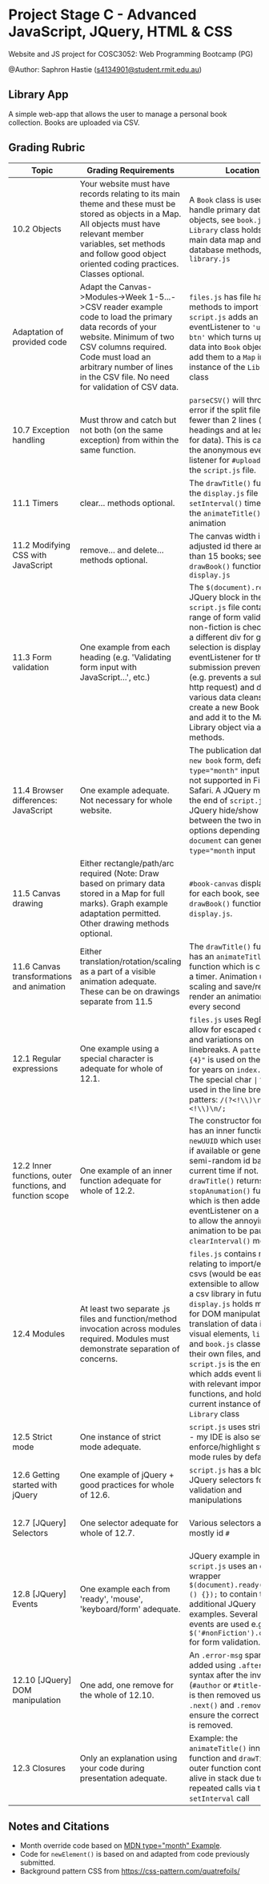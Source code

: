 # Project Stage C - Advanced JavaScript, JQuery, HTML & CSS
Website and JS project for COSC3052: Web Programming Bootcamp (PG)

@Author: Saphron Hastie (s4134901@student.rmit.edu.au)
## Library App
A simple web-app that allows the user to manage a personal book collection. Books are uploaded via CSV.

## Grading Rubric
|Topic|Grading Requirements|Location|Connected to...|
|---|----|----|---|
|10.2 Objects|Your website must have records relating to its main theme and these must be stored as objects in a Map. All objects must have relevant member variables, set methods and follow good object oriented coding practices. Classes optional.|A `Book` class is used to handle primary data objects, see `book.js`, and a `Library` class holds the main data map and database methods, see `library.js`|no-number csv uploads && 12.4 Modules|
|Adaptation of provided code|Adapt the Canvas->Modules->Week 1-5...->CSV reader example code to load the primary data records of your website. Minimum of two CSV columns required. Code must load an arbitrary number of lines in the CSV file. No need for validation of CSV data.|`files.js` has file handler methods to import the csv, `script.js` adds an eventListener to `'upload-btn'` which turns uploaded data into `Book` objects and add them to a `Map` inside an instance of the `Library` class|10.2 - Objects|
|10.7 Exception handling|Must throw and catch but not both (on the same exception) from within the same function.|`parseCSV()` will throw an error if the split file has fewer than 2 lines (one for headings and at least one for data). This is caught by the anonymous event listener for `#upload-btn` in the `script.js` file.|No number: CSV|
|11.1 Timers|clear… methods optional.|The `drawTitle()` function in the `display.js` file uses a `setInterval()` timer to run the `animateTitle()` animation|11.5 Canvas && 11.6 Canvas Transformations|
|11.2 Modifying CSS with JavaScript|remove… and delete… methods optional.|The canvas width is adjusted id there are fewer than 15 books; see `drawBook()` function in `display.js`|11.5 Canvas|
|11.3 Form validation|One example from each heading (e.g. 'Validating form input with JavaScript…', etc.)|The `$(document).ready` JQuery block in the `script.js` file contains a range of form validations. If non-fiction is checked then a different div for genre selection is displayed. The eventListener for the form submission prevents default (e.g. prevents a submission http request) and does various data cleansing to create a new Book object and add it to the Map in the Library object via add/setter methods. |12.6-12.10 JQuery && 12.1 RegEx|
|11.4 Browser differences: JavaScript|One example adequate. Not necessary for whole website.|The publication date, in the `new book` form, defaults to a `type="month"` input which is not supported in Firefox and Safari. A JQuery method (at the end of `script.js`) uses JQuery hide/show to swap between the two input options depending on if the `document` can generate a `type="month` input|12.6-12.7 JQuery/JQUery Selectors|
|11.5 Canvas drawing|Either rectangle/path/arc required (Note: Draw based on primary data stored in a Map for full marks). Graph example adaptation permitted. Other drawing methods optional.|`#book-canvas` displays rects for each book, see `drawBook()` function in `display.js`.|10.2 Objects && 11.2 JS for CSS|
|11.6 Canvas transformations and animation|Either translation/rotation/scaling as a part of a visible animation adequate. These can be on drawings separate from 11.5|The `drawTitle()` function has an `animateTitle()` inner function which is called on a timer. Animation uses scaling and save/restore to render an animation once every second|11.1 Timers && 12.2 Inner Functions|
|12.1 Regular expressions|One example using a special character is adequate for whole of 12.1.|`files.js` uses RegEx to allow for escaped commas and variations on linebreaks. A `pattern="[\d]{4}"` is used on the `<input>` for years on `index.html`. The special char `\|` for or is used in the line break patters: `/(?<!\\)\r\n\|(?<!\\)\n/;` |no-number: csv imports|
|12.2 Inner functions, outer functions, and function scope|One example of an inner function adequate for whole of 12.2.|The constructor for `Book` has an inner function called `newUUID` which uses crypto if available or generates a semi-random id based on current time if not. Also, `drawTitle()` returns a `stopAnumation()` function which is then added to an eventListener on a `<button>` to allow the annoying title animation to be paused via `clearInterval()` method.|10.2 Objects && 11.1 Timers && 11.6 Canvas Animation|
|12.4 Modules|At least two separate .js files and function/method invocation across modules required. Modules must demonstrate separation of concerns.|`files.js` contains methods relating to import/export of csvs (would be easily extensible to allow for using a csv library in future), `display.js` holds methods for DOM manipulation and translation of data into visual elements, `library.js` and `book.js` classes are in their own files, and finally `script.js` is the entry point which adds event listeners with relevant imported functions, and holds the current instance of the `Library` class|All??|
|12.5 Strict mode|One instance of strict mode adequate.|`script.js` uses strict mode - my IDE is also set to enforce/highlight strict mode rules by default|N/A or arguably all|
|12.6 Getting started with jQuery|One example of jQuery + good practices for whole of 12.6.|`script.js` has a block of JQuery selectors for form validation and manipulations|11.3 From Validation && 12.8-12.10 JQuery|
|12.7 [JQuery] Selectors|One selector adequate for whole of 12.7.|Various selectors are used, mostly id `#`|11.3 From Validation && 12.8-12.10 JQuery|
|12.8 [JQuery] Events|One example each from 'ready', 'mouse', 'keyboard/form' adequate.|JQuery example in `script.js` uses an on ready wrapper `$(document).ready(function () {});` to contain the additional JQuery examples. Several 'form' events are used e.g. `$('#nonFiction').change()` for form validation. |12.6-12.10 && 11.3 JS Form Validation|
|12.10 [JQuery] DOM manipulation|One add, one remove for the whole of 12.10.|An `.error-msg` span is added using `.after()` syntax after the invalid input (`#author` or `#title-input`), it is then removed using `.next()` and `.remove` to ensure the correct element is removed.|11.3 JS Form Validation|
|12.3 Closures|Only an explanation using your code during presentation adequate.|Example: the `animateTitle()` inner function and `drawTitle` outer function context stays alive in stack due to repeated calls via the `setInterval` call|All??|

## Notes and Citations
- Month override code based on [MDN type="month" Example](https://developer.mozilla.org/en-US/docs/Web/HTML/Element/input/month#browser_compatibility).
- Code for `newElement()` is based on and adapted from code previously submitted.
- Background pattern CSS from https://css-pattern.com/quatrefoils/